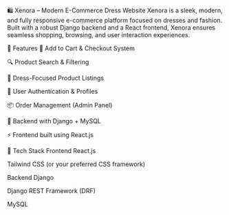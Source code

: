 🛍️ Xenora – Modern E-Commerce Dress Website
Xenora is a sleek, modern, and fully responsive e-commerce platform focused on dresses and fashion. Built with a robust Django backend and a React frontend, Xenora ensures seamless shopping, browsing, and user interaction experiences.

🚀 Features
🛒 Add to Cart & Checkout System

🔍 Product Search & Filtering

👗 Dress-Focused Product Listings

🔐 User Authentication & Profiles

📦 Order Management (Admin Panel)

💾 Backend with Django + MySQL

⚡ Frontend built using React.js

🧩 Tech Stack
Frontend
React.js

Tailwind CSS (or your preferred CSS framework)

Backend
Django

Django REST Framework (DRF)

MySQL

